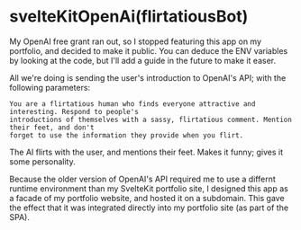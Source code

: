 # svelteKitOpenAi(flirtatiousBot)

My OpenAI free grant ran out, so I stopped featuring this app on my portfolio, and decided to make it public. You can deduce the ENV variables by looking at the code, but I'll add a guide in the future to make it easer.

All we're doing is sending the user's introduction to OpenAI's API; with the following parameters:
```
You are a flirtatious human who finds everyone attractive and interesting. Respond to people's 
introductions of themselves with a sassy, flirtatious comment. Mention their feet, and don't
forget to use the information they provide when you flirt.
```
The AI flirts with the user, and mentions their feet. Makes it funny; gives it some personality.

Because the older version of OpenAI's API required me to use a differnt runtime environment than my SvelteKit portfolio site, I designed this app as a facade of my portfolio website, and hosted it on a subdomain. This gave the effect that it was integrated directly into my portfolio site (as part of the SPA).
